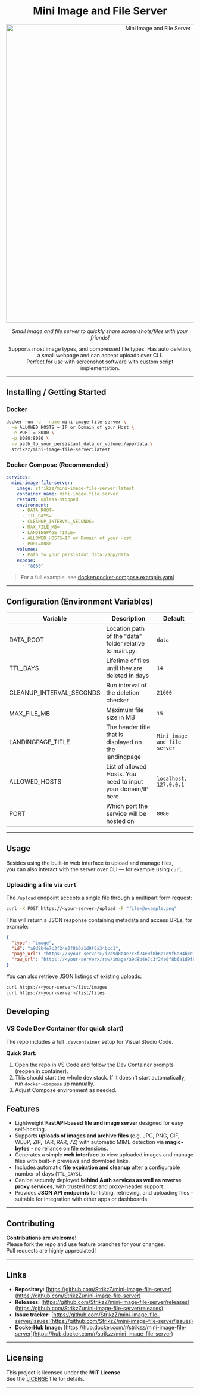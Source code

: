 <h1 align="center">Mini Image and File Server</h1>
<p align="center">
  <img src="https://i.imgur.com/pT4jLcr.png" alt="Mini Image and File Server" width="800"/>
</p>

<p align="center">
  <em>Small image and file server to quickly share screenshots/files with your friends!</em>
</p>

<p align="center">
  Supports most image types, and compressed file types. Has auto deletion, a small webpage and can accept uploads over CLI. <br>
  Perfect for use with screenshot software with custom script implementation.
</p>

---

## Installing / Getting Started

### **Docker**

```bash
docker run -d --name mini-image-file-server \
  -e ALLOWED_HOSTS = IP or Domain of your Host \
  -e PORT = 8080 \
  -p 8080:8080 \
  -v path_to_your_persistant_data_or_volume:/app/data \
  strikzz/mini-image-file-server:latest
```

### **Docker Compose (Recommended)**

```yaml
services:
  mini-image-file-server:
    image: strikzz/mini-image-file-server:latest
    container_name: mini-image-file-server
    restart: unless-stopped
    environment:
      - DATA_ROOT=
      - TTL_DAYS=
      - CLEANUP_INTERVAL_SECONDS=
      - MAX_FILE_MB= 
      - LANDINGPAGE_TITLE=
      - ALLOWED_HOSTS=IP or Domain of your Host
      - PORT=8080
    volumes:
      - Path_to_your_persistant_data:/app/data
    expose:
      - "8080"
```
> For a full example, see [docker/docker-compose.example.yaml](./docker/docker-compose.example.yaml)

---

## Configuration (Environment Variables)

| Variable             | Description                                                           | Default         |
|----------------------|-----------------------------------------------------------------------|-----------------|
| DATA_ROOT            | Location path of the "data" folder relative to main.py.    | `data`     |
| TTL_DAYS             | Lifetime of files until they are deleted in days                                      | `14`          |
| CLEANUP_INTERVAL_SECONDS      | Run interval of the deletion checker                             | `21600`       |
| MAX_FILE_MB          | Maximum file size in MB                   | `15`           |
| LANDINGPAGE_TITLE        | The header title that is displayed on the landingpage              | `Mini image and file server`          |
| ALLOWED_HOSTS             | List of allowed Hosts. You need to input your domain/IP here                                              | `localhost, 127.0.0.1`          |
| PORT            | Which port the service will be hosted on      | `8080`       |

---

## Usage

Besides using the built-in web interface to upload and manage files,  
you can also interact with the server over CLI — for example using `curl`.

### Uploading a file via `curl`

The `/upload` endpoint accepts a single file through a multipart form request:

```bash
curl -X POST https://<your-server>/upload -F "file=@example.png"
```

This will return a JSON response containing metadata and access URLs, for example:
```json
{
  "type": "image",
  "id": "a9d8b4e7c3f24e0f8b6a1d9f6a34bcd1",
  "page_url": "https://<your-server>/i/a9d8b4e7c3f24e0f8b6a1d9f6a34bcd1",
  "raw_url": "https://<your-server>/raw/image/a9d8b4e7c3f24e0f8b6a1d9f6a34bcd1"
}
```

You can also retrieve JSON listings of existing uploads:
```bash
curl https://<your-server>/list/images
curl https://<your-server>/list/files
```

## Developing

### **VS Code Dev Container (for quick start)**

The repo includes a full `.devcontainer` setup for Visual Studio Code.  

**Quick Start:**
1. Open the repo in VS Code and follow the Dev Container prompts (reopen in container).
2. This should start the whole dev stack. If it doesn't start automatically, run `docker-compose` up manually.
3. Adjust Compose environment as needed.

## Features

- Lightweight **FastAPI-based file and image server** designed for easy self-hosting.  
- Supports **uploads of images and archive files** (e.g. JPG, PNG, GIF, WEBP, ZIP, TAR, RAR, 7Z) with automatic MIME detection via **magic-bytes** - no reliance on file extensions.  
- Generates a simple **web interface** to view uploaded images and manage files with built-in previews and download links.  
- Includes automatic **file expiration and cleanup** after a configurable number of days (`TTL_DAYS`).  
- Can be securely deployed **behind Auth services as well as reverse proxy services**, with trusted host and proxy-header support.  
- Provides **JSON API endpoints** for listing, retrieving, and uploading files - suitable for integration with other apps or dashboards.  

---

## Contributing

**Contributions are welcome!**  
Please fork the repo and use feature branches for your changes.  
Pull requests are highly appreciated!

---

## Links

- **Repository:** [https://github.com/StrikzZ/mini-image-file-server](https://github.com/StrikzZ/mini-image-file-server)
- **Releases:** [https://github.com/StrikzZ/mini-image-file-server/releases](https://github.com/StrikzZ/mini-image-file-server/releases)
- **Issue tracker:** [https://github.com/StrikzZ/mini-image-file-server/issues](https://github.com/StrikzZ/mini-image-file-server/issues)
- **DockerHub Image:** [https://hub.docker.com/r/strikzz/mini-image-file-server](https://hub.docker.com/r/strikzz/mini-image-file-server)

---

## Licensing

This project is licensed under the **MIT License**.  
See the [LICENSE](LICENSE) file for details.

---
